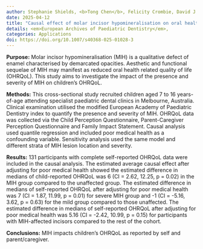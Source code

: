 ```yaml
---
author: Stephanie Shields, <b>Tong Chen</b>, Felicity Crombie, David J. Manton, Mihiri Silva
date: 2025-04-12
title: "Causal effect of molar incisor hypomineralisation on oral health-related quality-of-life of Australian children 7 to 16 years-of-age"
details: <em>European Archives of Paediatric Dentistry</em>, 
categories: Applications
doi: https://doi.org/10.1007/s40368-025-01028-3
---
```



<b>Purpose:</b> Molar incisor hypomineralisation (MIH) is a qualitative defect of enamel characterised by demarcated opacities. Aesthetic and functional sequelae of MIH may manifest as reduced oral health related quality of life (OHRQoL). This study aims to investigate the impact of the presence and severity of MIH on children’s OHRQoL.

<b>Methods:</b> This cross-sectional study recruited children aged 7 to 16 years-of-age attending specialist paediatric dental clinics in Melbourne, Australia. Clinical examination utilised the modified European Academy of Paediatric Dentistry index to quantify the presence and severity of MIH. OHRQoL data was collected via the Child Perception Questionnaire, Parent-Caregiver Perception Questionnaire and Family Impact Statement. Causal analysis used quantile regression and included poor medical health as a confounding variable. Sensitivity analysis used the same model and different strata of MIH lesion location and severity. 

<b>Results:</b> 131 participants with complete self-reported OHRQoL data were included in the causal analysis. The estimated average causal effect after adjusting for poor medical health showed the estimated difference in medians of child-reported OHRQoL was 6 (CI = 2.62, 12.25, p = 0.02) in the MIH group compared to the unaffected group. The estimated difference in medians of self-reported OHRQoL after adjusting for poor medical health was 7 (CI = 1.87, 11.99, p = 0.01) for severe MIH group and -1 (CI = -5.16, 3.62, p = 0.63) for the mild group compared to those unaffected. The estimated difference in medians of self-reported OHRQoL after adjusting for poor medical health was 5.16 (CI = -2.42, 10.99, p = 0.15) for participants with MIH-affected incisors compared to the rest of the cohort.

<b>Conclusions:</b> MIH impacts children’s OHRQoL as reported by self and parent/caregiver. 
